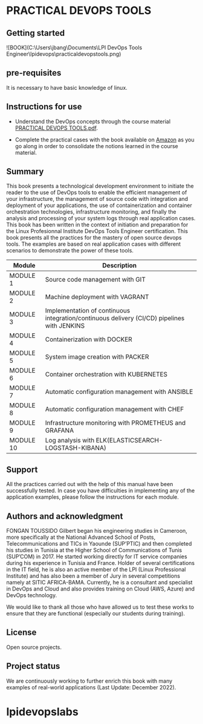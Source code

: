 # PRACTICAL DEVOPS TOOLS



## Getting started

![BOOK](C:\Users\jbang\Documents\LPI DevOps Tools Engineer\lpidevops\practicaldevopstools.png)

## pre-requisites 

It is necessary to have basic knowledge of linux.

## Instructions for use

- Understand the DevOps concepts through the course material [PRACTICAL DEVOPS TOOLS.pdf](https://github.com/jbangurajr/lpidevopslabs/blob/main/PRACTICAL%20DEVOPS%20TOOLS.pdf).

- Complete the practical cases with the book available on [Amazon](https://www.amazon.com/PRACTICAL-DEVOPS-TOOLS-Preparing-Certification-ebook/dp/B0B5PK5P9V?ref_=ast_author_dp) as you go along in order to consolidate the notions learned in the course material.


## Summary

This book presents a technological development environment to initiate the reader to the use of DevOps tools to enable the efficient management of your infrastructure, the management of source code with integration and deployment of your applications, the use of containerization and container orchestration technologies, infrastructure monitoring, and finally the analysis and processing of your system logs through real application cases. This book has been written in the context of initiation and preparation for the Linux Profesionnal Institute DevOps Tools Engineer certification.
This book presents all the practices for the mastery of open source devops tools. The examples are based on real application cases with different scenarios to demonstrate the power of these tools.


Module      | Description
------------|-------
MODULE 1    | Source code management with GIT
MODULE 2    | Machine deployment with VAGRANT
MODULE 3    | Implementation of continuous integration/continuous delivery (CI/CD) pipelines  with JENKINS
MODULE 4    | Containerization with DOCKER
MODULE 5    | System image creation with PACKER
MODULE 6    | Container orchestration with KUBERNETES
MODULE 7    | Automatic configuration management with ANSIBLE
MODULE 8    | Automatic configuration management with CHEF
MODULE 9    | Infrastructure monitoring with PROMETHEUS and GRAFANA
MODULE 10   | Log analysis with ELK(ELASTICSEARCH-LOGSTASH-KIBANA)

## Support

All the practices carried out with the help of this manual have been successfully tested. In case you have difficulties in implementing any of the application examples, please follow the instructions for each module.




## Authors and acknowledgment

FONGAN TOUSSIDO Gilbert began his engineering studies in Cameroon, more specifically at the National Advanced School of Posts, Telecommunications and TICs in Yaounde (SUP’PTIC) and then completed his studies in Tunisia at the Higher School of Communications of Tunis (SUP’COM) in 2017. He started working directly for IT service companies during his experience in Tunisia and France. Holder of several certifications in the IT field, he is also an active member of the LPI (Linux Professional Institute) and has also been a member of Jury in several competitions namely at SITIC AFRICA-BAMA. Currently, he is a consultant and specialist in DevOps and Cloud and also provides training on Cloud (AWS, Azure) and DevOps technology.

We would like to thank all  those who have allowed us to test these works to ensure that they are functional (especially our students during training).

## License

Open source projects.

## Project status

We are continuously working to further enrich this book with many examples of real-world applications (Last Update: December 2022).

# lpidevopslabs
